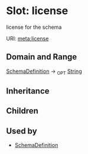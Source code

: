 # Slot: license


license for the schema

URI: [meta:license](https://w3id.org/biolink/biolinkml/meta/license)
## Domain and Range

[SchemaDefinition](SchemaDefinition.md) ->  <sub>OPT</sub> [String](String.md)
## Inheritance

## Children

## Used by

 * [SchemaDefinition](SchemaDefinition.md)
